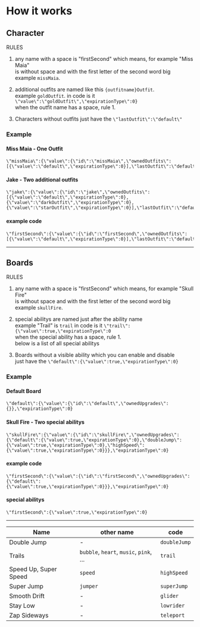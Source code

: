 # How it works

## Character

RULES

1. any name with a space is "firstSecond" which means, for example "Miss Maia"\
   is without space and with the first letter of the second word big\
   example `missMaia`.

2. additional outfits are named like this `{outfitname}Outfit`.\
   example `goldOutfit`. in code is it `\"value\":\"goldOutfit\",\"expirationType\":0}`\
   when the outfit name has a space, rule 1.

3. Characters without outfits just have the `\"lastOutfit\":\"default\"`

### Example

#### Miss Maia - One Outfit

```
\"missMaia\":{\"value\":{\"id\":\"missMaia\",\"ownedOutfits\":[{\"value\":\"default\",\"expirationType\":0}],\"lastOutfit\":\"default\"},\"expirationType\":0}
```

#### Jake - Two additional outfits

```
\"jake\":{\"value\":{\"id\":\"jake\",\"ownedOutfits\":[{\"value\":\"default\",\"expirationType\":0},{\"value\":\"darkOutfit\",\"expirationType\":0},{\"value\":\"starOutfit\",\"expirationType\":0}],\"lastOutfit\":\"default\"},\"expirationType\":0}
```

#### example code

```
\"firstSecond\":{\"value\":{\"id\":\"firstSecond\",\"ownedOutfits\":[{\"value\":\"default\",\"expirationType\":0}],\"lastOutfit\":\"default\"},\"expirationType\":0}
```

---

## Boards

RULES

1. any name with a space is "firstSecond" which means, for example "Skull Fire"\
   is without space and with the first letter of the second word big\
    example `skullFire`.

2. special abilitys are named just after the ability name \
    example "Trail" is `trail` in code is it `\"trail\":{\"value\":true,\"expirationType\":0`\
   when the special ability has a space, rule 1.\
   below is a list of all special abilitys

3. Boards without a visible ability which you can enable and disable\
   just have the `\"default\":{\"value\":true,\"expirationType\":0}`

### Example

#### Default Board

```
\"default\":{\"value\":{\"id\":\"default\",\"ownedUpgrades\":{}},\"expirationType\":0}
```

#### Skull Fire - Two special abilitys

```
\"skullFire\":{\"value\":{\"id\":\"skullFire\",\"ownedUpgrades\":{\"default\":{\"value\":true,\"expirationType\":0},\"doubleJump\":{\"value\":true,\"expirationType\":0},\"highSpeed\":{\"value\":true,\"expirationType\":0}}},\"expirationType\":0}
```

#### example code

```
\"firstSecond\":{\"value\":{\"id\":\"firstSecond\",\"ownedUpgrades\":{\"default\":{\"value\":true,\"expirationType\":0}}},\"expirationType\":0}
```

#### special abilitys

`\"firstSecond\":{\"value\":true,\"expirationType\":0}`

---

| Name                  | other name                              | code         |
| --------------------- | --------------------------------------- | ------------ |
| Double Jump           | -                                       | `doubleJump` |
| Trails                | `bubble`, `heart`, `music`, `pink`, ... | `trail`      |
| Speed Up, Super Speed | `speed`                                 | `highSpeed`  |
| Super Jump            | `jumper`                                | `superJump`  |
| Smooth Drift          | -                                       | `glider`     |
| Stay Low              | -                                       | `lowrider`   |
| Zap Sideways          | -                                       | `teleport`   |
